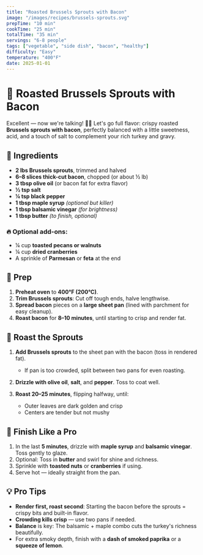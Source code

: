 ```yaml
---
title: "Roasted Brussels Sprouts with Bacon"
image: "/images/recipes/brussels-sprouts.svg"
prepTime: "10 min"
cookTime: "25 min"
totalTime: "35 min"
servings: "6-8 people"
tags: ["vegetable", "side dish", "bacon", "healthy"]
difficulty: "Easy"
temperature: "400°F"
date: 2025-01-01
---
```


# 🥓 Roasted Brussels Sprouts with Bacon

Excellent — now we're talking! 🥓🔥 Let's go full flavor: crispy roasted **Brussels sprouts with bacon**, perfectly balanced with a little sweetness, acid, and a touch of salt to complement your rich turkey and gravy.

## 🧺 Ingredients

* **2 lbs Brussels sprouts**, trimmed and halved
* **6–8 slices thick-cut bacon**, chopped (or about ½ lb)
* **3 tbsp olive oil** (or bacon fat for extra flavor)
* **½ tsp salt**
* **¼ tsp black pepper**
* **1 tbsp maple syrup** *(optional but killer)*
* **1 tbsp balsamic vinegar** *(for brightness)*
* **1 tbsp butter** *(to finish, optional)*

### 🔥 Optional add-ons:

* ¼ cup **toasted pecans or walnuts**
* ¼ cup **dried cranberries**
* A sprinkle of **Parmesan** or **feta** at the end

## 🔪 Prep

1. **Preheat oven** to **400°F (200°C)**.
2. **Trim Brussels sprouts**: Cut off tough ends, halve lengthwise.
3. **Spread bacon** pieces on a **large sheet pan** (lined with parchment for easy cleanup).
4. **Roast bacon** for **8–10 minutes**, until starting to crisp and render fat.

## 🍳 Roast the Sprouts

1. **Add Brussels sprouts** to the sheet pan with the bacon (toss in rendered fat).

   * If pan is too crowded, split between two pans for even roasting.
2. **Drizzle with olive oil**, **salt**, and **pepper**. Toss to coat well.
3. **Roast 20–25 minutes**, flipping halfway, until:

   * Outer leaves are dark golden and crisp
   * Centers are tender but not mushy

## 🍯 Finish Like a Pro

1. In the last **5 minutes**, drizzle with **maple syrup** and **balsamic vinegar**. Toss gently to glaze.
2. Optional: Toss in **butter** and swirl for shine and richness.
3. Sprinkle with **toasted nuts** or **cranberries** if using.
4. Serve hot — ideally straight from the pan.

## 💡 Pro Tips

* **Render first, roast second**: Starting the bacon before the sprouts = crispy bits and built-in flavor.
* **Crowding kills crisp** — use two pans if needed.
* **Balance** is key: The balsamic + maple combo cuts the turkey's richness beautifully.
* For extra smoky depth, finish with a **dash of smoked paprika** or a **squeeze of lemon**.
